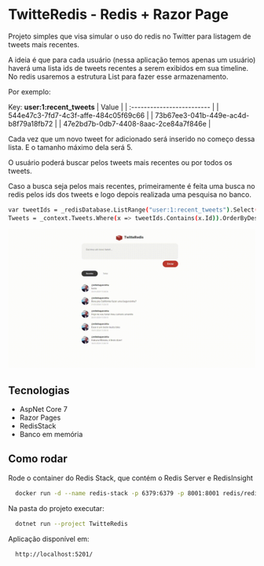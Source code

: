 
# TwitteRedis - Redis + Razor Page

Projeto simples que visa simular o uso do redis no Twitter para listagem de tweets mais recentes.

A ideia é que para cada usuário (nessa aplicação temos apenas um usuário) haverá uma lista ids de tweets recentes a serem exibidos em sua timeline. No redis usaremos a estrutura List para fazer esse armazenamento.

Por exemplo:

Key: **user:1:recent_tweets**
| Value                |
| :------------------------- |
| 544e47c3-7fd7-4c3f-affe-484c05f69c66 |
| 73b67ee3-041b-449e-ac4d-b8f79a18fb72 |
| 47e2bd7b-0db7-4408-8aac-2ce84a7f846e |

Cada vez que um novo tweet for adicionado será inserido no começo dessa lista. E o tamanho máximo dela será 5.

O usuário poderá buscar pelos tweets mais recentes ou por todos os tweets.

Caso a busca seja pelos mais recentes, primeiramente é feita uma busca no redis pelos ids dos tweets e logo depois realizada uma pesquisa no banco.

```bash
var tweetIds = _redisDatabase.ListRange("user:1:recent_tweets").Select(x => Guid.Parse(x));
Tweets = _context.Tweets.Where(x => tweetIds.Contains(x.Id)).OrderByDescending(x => x.CreatedOnDate).ToList();
```



![Animation](https://github.com/miguelarquejada/twitteRedis/blob/master/gif-animation.gif?raw=true)


## Tecnologias

- AspNet Core 7
- Razor Pages
- RedisStack
- Banco em memória


## Como rodar

Rode o container do Redis Stack, que contém o Redis Server e RedisInsight

```bash
  docker run -d --name redis-stack -p 6379:6379 -p 8001:8001 redis/redis-stack:latest
```

Na pasta do projeto executar:

```bash
  dotnet run --project TwitteRedis
```

Aplicação disponível em:

```bash
  http://localhost:5201/
```
